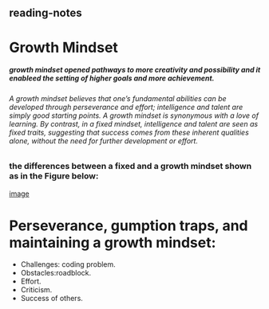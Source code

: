 ## reading-notes
# **Growth Mindset**
##### growth mindset opened pathways to more creativity and possibility and it enableed the setting of higher goals and more achievement.
###### A growth mindset believes that one’s fundamental abilities can be developed through perseverance and effort; intelligence and talent are simply good starting points. A growth mindset is synonymous with a love of learning. By contrast, in a fixed mindset, intelligence and talent are seen as fixed traits, suggesting that success comes from these inherent qualities alone, without the need for further development or effort.
###  the differences between a fixed and a growth mindset shown as in the Figure below:
[image](https://user-images.githubusercontent.com/20397209/114374291-272e3b00-9b8c-11eb-97b0-188d31d019b5.png)

# Perseverance, gumption traps, and maintaining a growth mindset:
- Challenges: coding problem. 
- Obstacles:roadblock.
- Effort.
- Criticism.
- Success of others.


[](https://www.atlassian.com/blog/inside-atlassian/growth-mindset)

